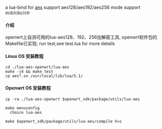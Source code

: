 a lua-bind for [aes](https://github.com/kokke/tiny-AES-c)
support aes128/aes192/aes256 mode 
support ecb/cbc/ctr  



#### 介绍
openwrt上自测可用的lua-aes128、192、256加解密工具, openwrt软件包的Makefile已实现;
run test,see test.lua for more details



#### Linux OS 安装教程
```
cd ./lua-aes-openwrt/lua-aes
make -j4 && make test
cp aes*.so /usr/local/lib/lua/5.1/
```



#### Openwrt OS 安装教程
```
cp -ra ./lua-aes-openwrt $openwrt_sdk/package/utils/lua-aes

make menuconfig
  choice lua-aes

make $openwrt_sdk/package/utils/lua-aes/compile V=s

```
